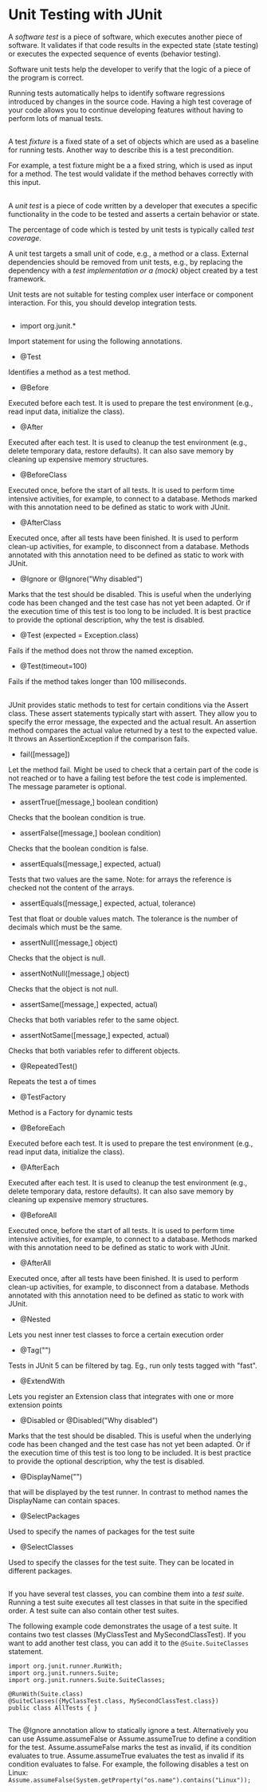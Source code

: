 ﻿# Unit Testing with JUnit
A *software test* is a piece of software, which executes another piece of software. It validates if that code results in the expected state (state testing) or executes the expected sequence of events (behavior testing).

Software unit tests help the developer to verify that the logic of a piece of the program is correct.

Running tests automatically helps to identify software regressions introduced by changes in the source code. Having a high test coverage of your code allows you to continue developing features without having to perform lots of manual tests.  
## 
A test *fixture* is a fixed state of a set of objects which are used as a baseline for running tests. Another way to describe this is a test precondition.

For example, a test fixture might be a a fixed string, which is used as input for a method. The test would validate if the method behaves correctly with this input.
## 
A *unit test* is a piece of code written by a developer that executes a specific functionality in the code to be tested and asserts a certain behavior or state.

The percentage of code which is tested by unit tests is typically called *test coverage*.

A unit test targets a small unit of code, e.g., a method or a class. External dependencies should be removed from unit tests, e.g., by replacing the dependency with a *test implementation or a (mock)* object created by a test framework.

Unit tests are not suitable for testing complex user interface or component interaction. For this, you should develop integration tests.
## 
- import org.junit.*

Import statement for using the following annotations.

- @Test

Identifies a method as a test method.

- @Before

Executed before each test. It is used to prepare the test environment (e.g., read input data, initialize the class).

- @After

Executed after each test. It is used to cleanup the test environment (e.g., delete temporary data, restore defaults). It can also save memory by cleaning up expensive memory structures.

- @BeforeClass

Executed once, before the start of all tests. It is used to perform time intensive activities, for example, to connect to a database. Methods marked with this annotation need to be defined as static to work with JUnit.

- @AfterClass

Executed once, after all tests have been finished. It is used to perform clean-up activities, for example, to disconnect from a database. Methods annotated with this annotation need to be defined as static to work with JUnit.

- @Ignore or @Ignore("Why disabled")

Marks that the test should be disabled. This is useful when the underlying code has been changed and the test case has not yet been adapted. Or if the execution time of this test is too long to be included. It is best practice to provide the optional description, why the test is disabled.

- @Test (expected = Exception.class)

Fails if the method does not throw the named exception.

- @Test(timeout=100)

Fails if the method takes longer than 100 milliseconds.
## 
JUnit provides static methods to test for certain conditions via the Assert class. These assert statements typically start with assert. They allow you to specify the error message, the expected and the actual result. An assertion method compares the actual value returned by a test to the expected value. It throws an AssertionException if the comparison fails.

- fail([message])

Let the method fail. Might be used to check that a certain part of the code is not reached or to have a failing test before the test code is implemented. The message parameter is optional.

- assertTrue([message,] boolean condition)

Checks that the boolean condition is true.

- assertFalse([message,] boolean condition)

Checks that the boolean condition is false.

- assertEquals([message,] expected, actual)

Tests that two values are the same. Note: for arrays the reference is checked not the content of the arrays.

- assertEquals([message,] expected, actual, tolerance)

Test that float or double values match. The tolerance is the number of decimals which must be the same.

- assertNull([message,] object)

Checks that the object is null.

- assertNotNull([message,] object)

Checks that the object is not null.

- assertSame([message,] expected, actual)

Checks that both variables refer to the same object.

- assertNotSame([message,] expected, actual)

Checks that both variables refer to different objects.

- @RepeatedTest(<Number>)

Repeats the test a <Number> of times

- @TestFactory

Method is a Factory for dynamic tests

- @BeforeEach

Executed before each test. It is used to prepare the test environment (e.g., read input data, initialize the class).

- @AfterEach

Executed after each test. It is used to cleanup the test environment (e.g., delete temporary data, restore defaults). It can also save memory by cleaning up expensive memory structures.

- @BeforeAll

Executed once, before the start of all tests. It is used to perform time intensive activities, for example, to connect to a database. Methods marked with this annotation need to be defined as static to work with JUnit.

- @AfterAll

Executed once, after all tests have been finished. It is used to perform clean-up activities, for example, to disconnect from a database. Methods annotated with this annotation need to be defined as static to work with JUnit.

- @Nested

Lets you nest inner test classes to force a certain execution order

- @Tag("<TagName>")

Tests in JUnit 5 can be filtered by tag. Eg., run only tests tagged with "fast".

- @ExtendWith

Lets you register an Extension class that integrates with one or more extension points

- @Disabled or @Disabled("Why disabled")

Marks that the test should be disabled. This is useful when the underlying code has been changed and the test case has not yet been adapted. Or if the execution time of this test is too long to be included. It is best practice to provide the optional description, why the test is disabled.

- @DisplayName("<Name>")

<Name> that will be displayed by the test runner. In contrast to method names the DisplayName can contain spaces.

- @SelectPackages  

Used to specify the names of packages for the test suite

- @SelectClasses  

Used to specify the classes for the test suite. They can be located in different packages.

## 
If you have several test classes, you can combine them into a *test suite*. Running a test suite executes all test classes in that suite in the specified order. A test suite can also contain other test suites.

The following example code demonstrates the usage of a test suite. It contains two test classes (MyClassTest and MySecondClassTest). If you want to add another test class, you can add it to the `@Suite.SuiteClasses` statement.  

`import org.junit.runner.RunWith;`  
`import org.junit.runners.Suite;`  
`import org.junit.runners.Suite.SuiteClasses;`

`@RunWith(Suite.class)`  
`@SuiteClasses({MyClassTest.class, MySecondClassTest.class})`  
`public class AllTests { }`
## 
The @Ignore annotation allow to statically ignore a test. Alternatively you can use Assume.assumeFalse or Assume.assumeTrue to define a condition for the test. Assume.assumeFalse marks the test as invalid, if its condition evaluates to true. Assume.assumeTrue evaluates the test as invalid if its condition evaluates to false. For example, the following disables a test on Linux:  
`Assume.assumeFalse(System.getProperty("os.name").contains("Linux"));`
## 


